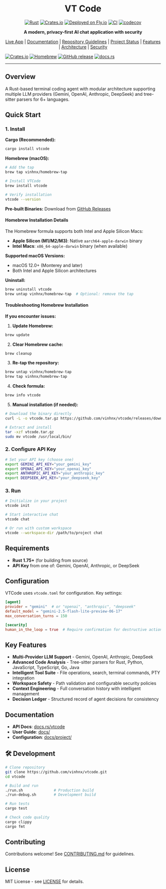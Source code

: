 <div align="center">

<h1>VT Code</h1>

[![Rust](https://img.shields.io/badge/Rust-BF4545?logo=rust&logoColor=white)](https://www.rust-lang.org/)
[![Crates.io](https://img.shields.io/badge/Next.js-000000?logo=next.js&logoColor=white)](https://nextjs.org/)
[![Deployed on Fly.io](https://img.shields.io/badge/Deployed%20on-Fly.io-blueviolet)](https://fly.io)
[![CI](https://github.com/vinhnx/vtchat/actions/workflows/ci.yml/badge.svg)](https://github.com/vinhnx/vtchat/actions/workflows/ci.yml)
[![codecov](https://codecov.io/gh/vinhnx/vtchat/branch/main/graph/badge.svg)](https://codecov.io/gh/vinhnx/vtchat)

**A modern, privacy-first AI chat application with security**

[Live App](https://vtchat.io.vn) | [Documentation](docs/) | [Repository Guidelines](AGENTS.md) | [Project Status](docs/PROJECT-STATUS.md) | [Features](docs/FEATURES.md) | [Architecture](docs/ARCHITECTURE.md) | [Security](docs/SECURITY.md)

</div>

[![Crates.io](https://img.shields.io/crates/v/vtcode.svg)](https://crates.io/crates/vtcode)
[![Homebrew](https://img.shields.io/badge/homebrew-v0.8.2-orange)](https://github.com/vinhnx/homebrew-tap)
[![GitHub release](https://img.shields.io/github/release/vinhnx/vtcode.svg)](https://github.com/vinhnx/vtcode/releases)
[![docs.rs](https://img.shields.io/docsrs/vtcode)](https://docs.rs/vtcode)

---

## Overview

A Rust-based terminal coding agent with modular architecture supporting multiple LLM providers (Gemini, OpenAI, Anthropic, DeepSeek) and tree-sitter parsers for 6+ languages.

## Quick Start

### 1. Install

**Cargo (Recommended):**

```bash
cargo install vtcode
```

**Homebrew (macOS):**

```bash
# Add the tap
brew tap vinhnx/homebrew-tap

# Install VTCode
brew install vtcode

# Verify installation
vtcode --version
```

**Pre-built Binaries:**
Download from [GitHub Releases](https://github.com/vinhnx/vtcode/releases)

#### Homebrew Installation Details

The Homebrew formula supports both Intel and Apple Silicon Macs:

-   **Apple Silicon (M1/M2/M3)**: Native `aarch64-apple-darwin` binary
-   **Intel Macs**: `x86_64-apple-darwin` binary (when available)

**Supported macOS Versions:**

-   macOS 12.0+ (Monterey and later)
-   Both Intel and Apple Silicon architectures

**Uninstall:**

```bash
brew uninstall vtcode
brew untap vinhnx/homebrew-tap  # Optional: remove the tap
```

#### Troubleshooting Homebrew Installation

**If you encounter issues:**

1. **Update Homebrew:**

```bash
brew update
```

2. **Clear Homebrew cache:**

```bash
brew cleanup
```

3. **Re-tap the repository:**

```bash
brew untap vinhnx/homebrew-tap
brew tap vinhnx/homebrew-tap
```

4. **Check formula:**

```bash
brew info vtcode
```

5. **Manual installation (if needed):**

```bash
# Download the binary directly
curl -L -o vtcode.tar.gz https://github.com/vinhnx/vtcode/releases/download/v0.8.2/vtcode-v0.8.2-aarch64-apple-darwin.tar.gz

# Extract and install
tar -xzf vtcode.tar.gz
sudo mv vtcode /usr/local/bin/
```

### 2. Configure API Key

```bash
# Set your API key (choose one)
export GEMINI_API_KEY="your_gemini_key"
export OPENAI_API_KEY="your_openai_key"
export ANTHROPIC_API_KEY="your_anthropic_key"
export DEEPSEEK_API_KEY="your_deepseek_key"
```

### 3. Run

```bash
# Initialize in your project
vtcode init

# Start interactive chat
vtcode chat

# Or run with custom workspace
vtcode --workspace-dir /path/to/project chat
```

## Requirements

-   **Rust 1.75+** (for building from source)
-   **API Key** from one of: Gemini, OpenAI, Anthropic, or DeepSeek

## Configuration

VTCode uses `vtcode.toml` for configuration. Key settings:

```toml
[agent]
provider = "gemini"  # or "openai", "anthropic", "deepseek"
default_model = "gemini-2.5-flash-lite-preview-06-17"
max_conversation_turns = 150

[security]
human_in_the_loop = true  # Require confirmation for destructive actions
```

## Key Features

-   **Multi-Provider LLM Support** - Gemini, OpenAI, Anthropic, DeepSeek
-   **Advanced Code Analysis** - Tree-sitter parsers for Rust, Python, JavaScript, TypeScript, Go, Java
-   **Intelligent Tool Suite** - File operations, search, terminal commands, PTY integration
-   **Workspace Safety** - Path validation and configurable security policies
-   **Context Engineering** - Full conversation history with intelligent management
-   **Decision Ledger** - Structured record of agent decisions for consistency

## Documentation

-   **API Docs**: [docs.rs/vtcode](https://docs.rs/vtcode)
-   **User Guide**: [docs/](docs/)
-   **Configuration**: [docs/project/](docs/project/)

## 🛠️ Development

```bash
# Clone repository
git clone https://github.com/vinhnx/vtcode.git
cd vtcode

# Build and run
./run.sh              # Production build
./run-debug.sh        # Development build

# Run tests
cargo test

# Check code quality
cargo clippy
cargo fmt
```

## Contributing

Contributions welcome! See [CONTRIBUTING.md](CONTRIBUTING.md) for guidelines.

## License

MIT License - see [LICENSE](LICENSE) for details.
